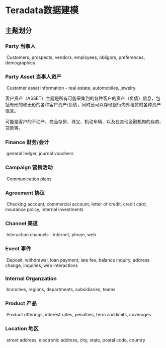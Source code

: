# Teradata数据建模

## 主题划分

### Party 当事人

​	Customers, prospects, vendors, employees, obligors, preferences, demographics

### Party Asset 当事人资产

​	Customer asset information - real estate, automobiles, jewelry.

​	客户资产（ASSET）主题是所有可能采集到的各种客户的资产（负债）信息，包括有形的和无形的各种客户资产/负债，同时还可以存储银行向外租赁的各种资产信息。

​        可能是客户的不动产、商品存货、珠宝、机动车辆、以及在其他金融机构的存款、贷款等。

### Finance  财务/会计

​	general ledger, journal vouchers

### Campaign 营销活动

​	Communication plans

### Agreement 协议

​	Checking account, commercial account, letter of credit, credit card, insurance policy, internal investments

### Channel 渠道

​	Interaction channels - internet, phone, web

### Event 事件

​	Deposit, withdrawal, loan payment, late fee, balance inquiry, address change, inquiries, web interactions

### Internal Organzation

​	 branches, regions, departments, subsidiaries, teams

### Product 产品

​	 Product offerings, interest rates, penalties, term and limits, coverages

### Location 地区

​	street address, electronic address, city, state, postal code, country


